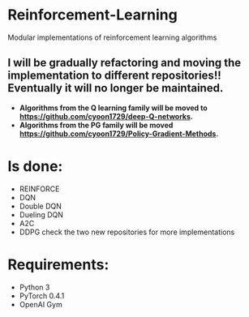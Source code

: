 # Reinforcement-Learning
Modular implementations of reinforcement learning algorithms

## I will be gradually refactoring and moving the implementation to different repositories!! Eventually it will no longer be maintained.
- **Algorithms from the Q learning family will be moved to https://github.com/cyoon1729/deep-Q-networks.**
- **Algorithms from the PG family will be moved https://github.com/cyoon1729/Policy-Gradient-Methods.**


# Is done:
- REINFORCE
- DQN
- Double DQN
- Dueling DQN
- A2C
- DDPG
check the two new repositories for more implementations

# Requirements:
- Python 3
- PyTorch 0.4.1
- OpenAI Gym

